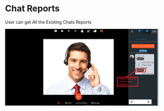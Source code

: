 # Chat Reports

User can get All the Existing Chats Reports 

![](../.gitbook/assets/image%20%28169%29.png)





